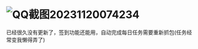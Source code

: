 # ![QQ截图20231120074234](https://github.com/intAV/djc/assets/38396198/8781d769-2020-466a-8b9d-d735a98d334a)
已经很久没有更新了，签到功能还能用，自动完成每日任务需要重新抓包(任务经常变我懒得弄了)
